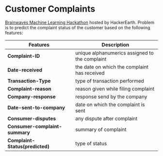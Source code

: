 # Customer Complaints
 
[Brainwaves Machine Learning Hackathon](https://www.hackerearth.com/challenge/competitive/brainwaves-machine-learning/) hosted by HackerEarth. Problem is to predict the complaint status of the customer based on the following features:

Features | Description
--- | ---
**Complaint-ID** | unique alphanumerics assigned to the complaint
**Date-received** | the date on which the complaint has received
**Transaction-Type** | type of transaction performed
**Complaint-reason** | reason given while filing complaint
**Company-response** | response send by the company
**Date-sent-to-company** | date on which the complaint is sent
**Consumer-disputes** | any dispute after complaint
**Consumer-complaint-summary** | summary of complaint
**Complaint-Status(predicted)** | type of status

